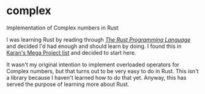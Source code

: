 # complex
Implementation of Complex numbers in Rust

I was learning Rust by reading through
[_The Rust Programming Language_](https://doc.rust-lang.org/book/)
and decided I'd had enough and should learn by doing. I
found this in [Karan's Mega Project list](https://github.com/karan/Projects)
and decided to start here.

It wasn't my original intention to implement overloaded operators for Complex numbers,
but that turns out to be very easy to do in Rust. This isn't a library because I haven't
learned how to do that yet. Anyway, this has served the purpose of learning more about
Rust.
